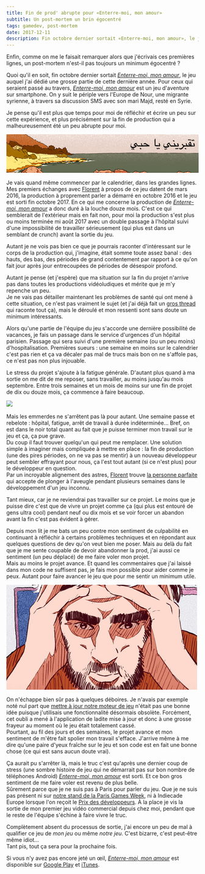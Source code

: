 ```yaml
---
title: Fin de prod' abrupte pour «Enterre-moi, mon amour»
subtitle: Un post-mortem un brin égocentré
tags: gamedev, post-mortem
date: 2017-12-11
description: Fin octobre dernier sortait «Enterre-moi, mon amour», le jeu auquel j'ai dédié une grosse partie de cette dernière année. Je pense qu'il est plus que temps pour réfléchir et écrire un peu sur cette expérience, et plus précisément sur la fin de production qui a malheureusement été un peu abrupte pour moi.
---
```


Enfin, comme on me le faisait remarquer alors que j'écrivais ces premières lignes, un post-mortem n'est-il pas toujours un minimum égocentré&nbsp;?  

Quoi qu'il en soit, fin octobre dernier sortait *[Enterre-moi, mon amour](http://enterremoimonamour.fr/)*, le jeu auquel j'ai dédié une grosse partie de cette dernière année. Pour ceux qui seraient passé au travers, *[Enterre-moi, mon amour](http://enterremoimonamour.fr/)* est un jeu d'aventure sur smartphone. On y suit le périple vers l'Europe de Nour, une migrante syrienne, à travers sa discussion SMS avec son mari Majd, resté en Syrie.   

Je pense qu'il est plus que temps pour moi de réfléchir et écrire un peu sur cette expérience, et plus précisément sur la fin de production qui a malheureusement été un peu abrupte pour moi.

![](/content/blog/2017/12/fin-de-prod-abrupte/bmml.jpg)

<!--more-->

Je vais quand même commencer par le calendrier, dans les grandes lignes.  
Mes premiers échanges avec [Florent](https://twitter.com/ThePixelHunt) à propos de ce jeu datent de mars 2016, la production à proprement parler a démarré en octobre 2016 et le jeu est sorti fin octobre 2017. En ce qui me concerne la production de *[Enterre-moi, mon amour](http://enterremoimonamour.fr/)* a donc duré à la louche douze mois. C'est ce qui semblerait de l'extérieur mais en fait non, pour moi la production s'est plus ou moins terminée mi août 2017 avec un double passage à l'hôpital suivi d'une impossibilité de travailler sérieusement (qui plus est dans un semblant de crunch) avant la sortie du jeu.  

Autant je ne vois pas bien ce que je pourrais raconter d'intéressant sur le corps de la production qui, j'imagine, était somme toute assez banal&nbsp;: des hauts, des bas, des périodes de grand contentement par rapport à ce qu'on fait jour après jour entrecoupées de périodes de désespoir profond.

Autant je pense (et j'espère) que ma situation sur la fin du projet n'arrive pas dans toutes les productions vidéoludiques et mérite que je m'y repenche un peu.  
Je ne vais pas détailler maintenant les problèmes de santé qui ont mené à cette situation, ce n'est pas vraiment le sujet (et j'ai déjà fait un [gros thread](https://twitter.com/pauljoannon/status/897521498398871553) qui raconte tout ça), mais le déroulé et mon ressenti sont sans doute un minimum intéressants.  

Alors qu'une partie de l'équipe du jeu s'accorde une dernière possibilité de vacances, je fais un passage dans le service d'urgences d'un hôpital parisien. Passage qui sera suivi d'une première semaine (ou un peu moins) d'hospitalisation. Premières sueurs&nbsp;: une semaine en moins sur le calendrier c'est pas rien et ça va décaler pas mal de trucs mais bon on ne s'affole pas, ce n'est pas non plus injouable.  

Le stress du projet s'ajoute à la fatigue générale. D'autant plus quand à ma sortie on me dit de me reposer, sans travailler, au moins jusqu'au mois septembre. Entre trois semaines et un mois de moins sur une fin de projet de dix ou douze mois, ça commence à faire beaucoup.

![](https://media.giphy.com/media/VB5WwlZIt8eRy/giphy.gif)

Mais les emmerdes ne s'arrêtent pas là pour autant. Une semaine passe et rebelote&nbsp;: hôpital, fatigue, arrêt de travail à durée indéterminée... Bref, on est dans le noir total quant au fait que je puisse terminer mon travail sur le jeu et ça, ça pue grave.  
Du coup il faut trouver quelqu'un qui peut me remplacer. Une solution simple à imaginer mais compliquée à mettre en place&nbsp;: la fin de production (une des pires périodes, on ne va pas se mentir) à un nouveau développeur peut sembler effrayant pour nous, ça l'est tout autant (si ce n'est plus) pour le développeur en question.  
Par un incroyable alignement des astres, [Florent](https://twitter.com/ThePixelHunt) trouve [la personne parfaite](https://twitter.com/mrhelmut) qui accepte de plonger à l'aveugle pendant plusieurs semaines dans le développement d'un jeu inconnu.

Tant mieux, car je ne reviendrai pas travailler sur ce projet. Le moins que je puisse dire c'est que de vivre un projet comme ça (qui plus est entouré de gens ultra cool) pendant neuf ou dix mois et se voir forcer un abandon avant la fin c'est pas évident à gérer.  

Depuis mon lit je me bats un peu contre mon sentiment de culpabilité en continuant à réfléchir à certains problèmes techniques et en répondant aux quelques questions de dev qu'on veut bien me poser. Mais au delà du fait que je me sente coupable de devoir abandonner la prod, j'ai aussi ce sentiment (un peu déplacé) de me faire voler mon projet.  
Mais au moins le projet avance. Et quand les commentaires que j'ai laissé dans mon code ne suffisent pas, je fais mon possible pour aider comme je peux. Autant pour faire avancer le jeu que pour me sentir un minimum utile.  

![](/content/blog/2017/12/fin-de-prod-abrupte/majd.jpg)

On n'échappe bien sûr pas à quelques déboires. Je n'avais par exemple noté nul part que [mettre à jour notre moteur de jeu](https://github.com/MonoGame/MonoGame/blob/v3.6/CHANGELOG.md) n'était pas une bonne idée puisque j'utilisais une fonctionnalité désormais obsolète. Forcément, cet oubli a mené à l'application de ladite mise à jour et donc à une grosse frayeur au moment où le jeu était totalement cassé.  
Pourtant, au fil des jours et des semaines, le projet avance et mon sentiment de m'être fait spolier mon travail s'efface. J'arrive même à me dire qu'une paire d'yeux fraîche sur le jeu et son code est en fait une bonne chose (ce qui est sans aucun doute vrai).  

Ça aurait pu s'arrêter là, mais le truc c'est qu'après une dernier coup de stress (une sombre histoire de jeu qui ne démarrait pas sur bon nombre de téléphones Android) *[Enterre-moi, mon amour](http://enterremoimonamour.fr/)* est sorti. Et ce bon gros sentiment de me faire voler est revenu de plus belle.  
Sûrement parce que je ne suis pas à Paris pour parler du jeu. Que je ne suis pas présent ni sur [notre stand de la Paris Games Week](https://www.factornews.com/interview/pgw-2017-enterre-moi-mon-amour-page-1-43649.html), ni à Indiecade Europe lorsque l'on reçoit le [Prix des développeurs](http://www.afjv.com/news/8165_indiecade-europe-devoile-le-palmares-de-sa-deuxieme-edition.htm). À la place je vis la sortie de mon premier jeu vidéo commercial depuis chez moi, pendant que le reste de l'équipe s'échine à faire vivre le truc.  

Complètement absent du processus de sortie, j'ai encore un peu de mal à qualifier ce jeu de *mon jeu* ou même *notre jeu*. C'est bizarre, c'est peut-être même idiot...  
Tant pis, tout ça sera pour la prochaine fois.

<div class="separator"></div>

Si vous n'y avez pas encore jeté un œil, *[Enterre-moi, mon amour](http://enterremoimonamour.fr/)* est disponible sur [Google Play](https://play.google.com/store/apps/details?id=com.plug_in_digital.emma) et [iTunes](https://itunes.apple.com/fr/app/bury-me-my-love/id1281473147).
